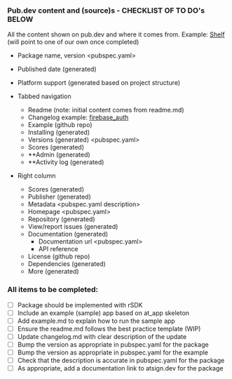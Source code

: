### Pub.dev content and (source)s - CHECKLIST OF TO DO's BELOW
All the content shown on pub.dev and where it comes from. 
Example: [Shelf](https://pub.dev/packages/shelf) (will point to one of our own once completed)

- Package name, version <pubspec.yaml>
- Published date (generated)
- Platform support (generated based on project structure)
- Tabbed navigation
  - Readme (note: initial content comes from readme.md) <github repo>
  - Changelog <github repo> example: [firebase_auth](https://pub.dev/packages/firebase_auth/changelog)
  - Example (github repo)
  - Installing (generated)
  - Versions (generated) <pubspec.yaml>
  - Scores (generated)
  - **Admin  (generated)
  - **Activity log (generated)

- Right column
  - Scores  (generated)
  - Publisher  (generated)
  - Metadata  <pubspec.yaml description>
  - Homepage <pubspec.yaml>
  - Repository (generated)
  - View/report issues (generated)
  - Documentation (generated)
    - Documentation url <pubspec.yaml>
    - API reference <generated>
  - License (github repo)
  - Dependencies (generated)
  - More (generated)

### All items to be completed:
- [ ] Package should be implemented with rSDK
- [ ] Include an example (sample) app based on at_app skeleton
- [ ] Add example.md to explain how to run the sample app
- [ ] Ensure the readme.md follows the best practice template (WIP)
- [ ] Update changelog.md with clear description of the update
- [ ] Bump the version as appropriate in pubspec.yaml for the package
- [ ] Bump the version as appropriate in pubspec.yaml for the example
- [ ] Check that the description is accurate in pubspec.yaml for the package
- [ ] As appropriate, add a documentation link to atsign.dev for the package
